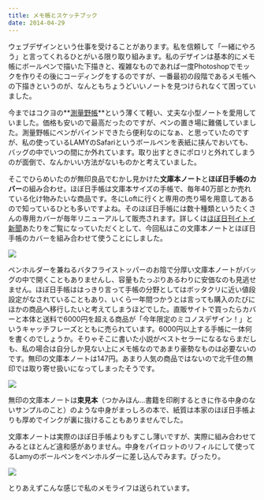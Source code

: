 ```yaml
---
title: メモ帳とスケッチブック
date: 2014-04-29
---
```


ウェブデザインという仕事を受けることがあります。私を信頼して「一緒にやろう」と言ってくれるひとがいる限り取り組みます。私のデザインは基本的にメモ帳にボールペンで描いた下描きと、複雑なものであれば一度Photoshopでモックを作りその後にコーディングをするのですが、一番最初の段階であるメモ帳への下描きというのが、なんともちょうどいいノートを見つけられなくて困っていました。

今まではコクヨの**[測量野帳](http://www.kokuyo-st.co.jp/stationery/fieldnote/)**という薄くて軽い、丈夫な小型ノートを愛用していました。価格も安いので最高だったのですが、ペンの置き場に難儀していました。測量野帳にペンがバインドできたら便利なのになぁ、と思っていたのですが、私の使っているLAMYのSafariというボールペンを表紙に挟んでおいても、バッグの中でいつの間にか外れています。取り出すときにポロリと外れてしまうのが面倒で、なんかいい方法がないものかと考えていました。

そこでひらめいたのが無印良品でむかし見かけた**文庫本ノート**と**ほぼ日手帳のカバー**の組み合わせ。ほぼ日手帳は文庫本サイズの手帳で、毎年40万部とか売れている化け物みたいな商品です。冬にLoftに行くと専用の売り場を用意してあるので知っているひとも多いですよね。そのほぼ日手帳には数十種類というたくさんの専用カバーが毎年リニューアルして販売されます。詳しくは[ほぼ日刊イトイ新聞](http://www.1101.com/home.html)あたりをご覧になっていただくとして、今回私はこの文庫本ノートとほぼ日手帳のカバーを組み合わせて使うことにしました。

![](https://img.xar.sh/i-xbvvK2c-X2.jpg)

ペンホルダーを兼ねるバタフライストッパーのお陰で分厚い文庫本ノートがバッグの中で開くこともありませんし、容量もたっぷりあるわりに安価なのも見逃せません。ほぼ日手帳ははっきり言って手帳の分野としてはボッタクリに近い値段設定がなされていることもあり、いくら一年間つかうとは言っても購入のたびにほかの商品へ移行したいと考えてしまうほどでした。直販サイトで買ったらカバーと本体と送料で6000円を超える商品が「今年限定のミコノスデザイン！」というキャッチフレーズとともに売られています。6000円以上する手帳に一体何を書くのでしょうか。そりゃそこに書いた小説がベストセラーになるならまだしも、私の場合は自分しか見ない上にメモ帳なのであまり豪勢なものは必要ないのです。無印の文庫本ノートは147円。あまり人気の商品ではないので北千住の無印では取り寄せ扱いになってしまったそうです。

![](https://img.xar.sh/i-qttqFtF-X2.jpg)

無印の文庫本ノートは**束見本**（つかみほん…書籍を印刷するときに作る中身のないサンプルのこと）のような中身がまっしろの本で、紙質は本家のほぼ日手帳よりも厚めでインクが裏に抜けることもありませんでした。

文庫本ノートは実際のほぼ日手帳よりもすこし薄いですが、実際に組み合わせてみるとほとんど違和感がありません。中身をパイロットのリフィルにして使ってるLamyのボールペンをペンホルダーに差し込んでみます。ぴったり。

![](https://img.xar.sh/i-DzBdHML-X2.jpg)

とりあえずこんな感じで私のメモライフは送られています。
